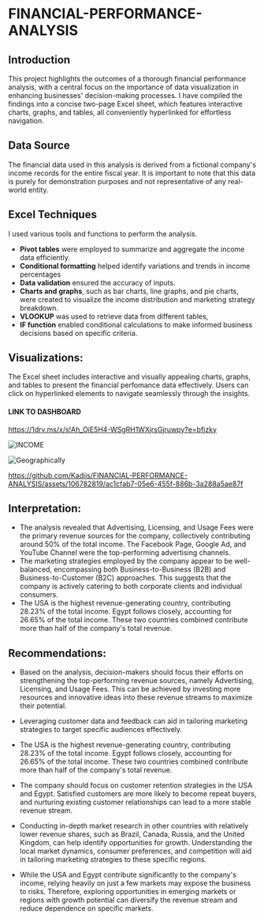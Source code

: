 # FINANCIAL-PERFORMANCE-ANALYSIS
## Introduction
This project highlights the outcomes of a thorough financial performance analysis, with a central focus on the importance of data visualization in enhancing businesses' decision-making processes. 
I have compiled the findings into a concise two-page Excel sheet, which features interactive charts, graphs, and tables, all conveniently hyperlinked for effortless navigation.
## Data Source
The financial data used in this analysis is derived from a fictional company's income records for the entire fiscal year. 
It is important to note that this data is purely for demonstration purposes and not representative of any real-world entity.
## Excel Techniques
I used various tools and functions to perform the analysis. 
- **Pivot tables** were employed to summarize and aggregate the income data efficiently. 
- **Conditional formatting** helped identify variations and trends in income percentages 
- **Data validation** ensured the accuracy of inputs. 
- **Charts and graphs**, such as bar charts, line graphs, and pie charts, were created to visualize the income distribution and marketing strategy breakdown. 
- **VLOOKUP** was used to retrieve data from different tables, 
- **IF function** enabled conditional calculations to make informed business decisions based on specific criteria. 
## Visualizations:
The Excel sheet includes interactive and visually appealing charts, graphs, and tables to present the financial perfomance data effectively. Users can click on hyperlinked elements to navigate seamlessly through the insights.
#### LINK TO DASHBOARD
https://1drv.ms/x/s!Ah_OiE5H4-WSgRH1WXjrsGjruwpy?e=bfjzky

![INCOME](https://github.com/Kadiis/FINANCIAL-PERFORMANCE-ANALYSIS/assets/106782819/5fc61f55-0a61-462e-b06e-f7e00bb0f7b7)

![Geographically](https://github.com/Kadiis/FINANCIAL-PERFORMANCE-ANALYSIS/assets/106782819/efd10e06-fb45-4780-890d-07ac0daf8f8d)



https://github.com/Kadiis/FINANCIAL-PERFORMANCE-ANALYSIS/assets/106782819/ac1cfab7-05e6-455f-886b-3a288a5ae87f

## Interpretation:
- The analysis revealed that Advertising, Licensing, and Usage Fees were the primary revenue sources for the company, collectively contributing around 50% of the total income. The Facebook Page, Google Ad, and YouTube Channel were the top-performing advertising channels.
- The marketing strategies employed by the company appear to be well-balanced, encompassing both Business-to-Business (B2B) and Business-to-Customer (B2C) approaches. This suggests that the company is actively catering to both corporate clients and individual consumers.
- The USA is the highest revenue-generating country, contributing 28.23% of the total income. Egypt follows closely, accounting for 26.65% of the total income. These two countries combined contribute more than half of the company's total revenue.
  
## Recommendations:
- Based on the analysis, decision-makers should focus their efforts on strengthening the top-performing revenue sources, namely Advertising, Licensing, and Usage Fees. This can be achieved by investing more resources and innovative ideas into these revenue streams to maximize their potential.

- Leveraging customer data and feedback can aid in tailoring marketing strategies to target specific audiences effectively.
  
- The USA is the highest revenue-generating country, contributing 28.23% of the total income. Egypt follows closely, accounting for 26.65% of the total income. These two countries combined contribute more than half of the company's total revenue.
  
- The company should focus on customer retention strategies in the USA and Egypt. Satisfied customers are more likely to become repeat buyers, and nurturing existing customer relationships can lead to a more stable revenue stream.
  
- Conducting in-depth market research in other countries with relatively lower revenue shares, such as Brazil, Canada, Russia, and the United Kingdom, can help identify opportunities for growth. Understanding the local market dynamics, consumer preferences, and competition will aid in tailoring marketing strategies to these specific regions.

- While the USA and Egypt contribute significantly to the company's income, relying heavily on just a few markets may expose the business to risks. Therefore, exploring opportunities in emerging markets or regions with growth potential can diversify the revenue stream and reduce dependence on specific markets.





